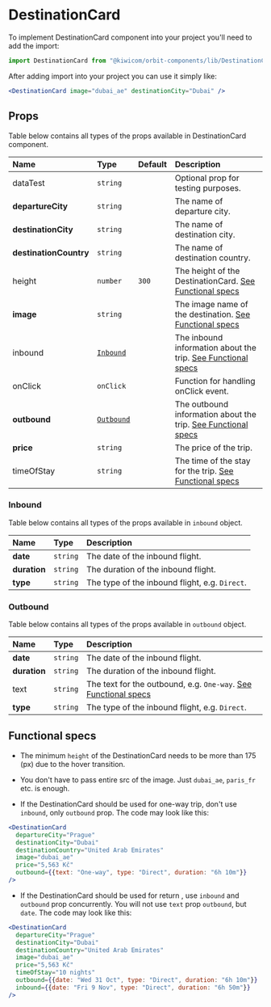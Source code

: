 # DestinationCard
To implement DestinationCard component into your project you'll need to add the import:
```jsx
import DestinationCard from "@kiwicom/orbit-components/lib/DestinationCard";
```
After adding import into your project you can use it simply like:
```jsx
<DestinationCard image="dubai_ae" destinationCity="Dubai" />
```
## Props
Table below contains all types of the props available in DestinationCard component.

| Name                    | Type                             | Default          | Description                      |
| :---------------------- | :------------------------------- | :--------------- | :------------------------------- |
| dataTest                | `string`                         |                  | Optional prop for testing purposes.
| **departureCity**       | `string`                         |                  | The name of departure city.
| **destinationCity**     | `string`                         |                  | The name of destination city.
| **destinationCountry**  | `string`                         |                  | The name of destination country.
| height                  | `number`                         | `300`            | The height of the DestinationCard. [See Functional specs](#functional-specs)
| **image**               | `string`                         |                  | The image name of the destination. [See Functional specs](#functional-specs)
| inbound                 | [`Inbound`](#inbound)            |                  | The inbound information about the trip. [See Functional specs](#functional-specs)
| onClick                 | `onClick`                        |                  | Function for handling onClick event.
| **outbound**            | [`Outbound`](#outbound)          |                  | The outbound information about the trip. [See Functional specs](#functional-specs)
| **price**               | `string`                         |                  | The price of the trip.
| timeOfStay              | `string`                         |                  | The time of the stay for the trip. [See Functional specs](#functional-specs)

### Inbound
Table below contains all types of the props available in `inbound` object.

| Name          | Type             | Description                      |
| :------------ | :--------------- | :------------------------------- |
| **date**      | `string`         | The date of the inbound flight.
| **duration**  | `string`         | The duration of the inbound flight.
| **type**      | `string`         | The type of the inbound flight, e.g. `Direct`.

### Outbound
Table below contains all types of the props available in `outbound` object.

| Name          | Type             | Description                      |
| :------------ | :--------------- | :------------------------------- |
| **date**      | `string`         | The date of the inbound flight.
| **duration**  | `string`         | The duration of the inbound flight.
| text          | `string`         | The text for the outbound, e.g. `One-way`. [See Functional specs](#functional-specs)
| **type**      | `string`         | The type of the inbound flight, e.g. `Direct`.


## Functional specs
* The minimum `height` of the DestinationCard needs to be more than 175 (px) due to the hover transition.

* You don't have to pass entire src of the image. Just `dubai_ae`, `paris_fr` etc. is enough.

* If the DestinationCard should be used for one-way trip, don't use `inbound`, only `outbound` prop. The code may look like this:
```jsx
<DestinationCard
  departureCity="Prague"
  destinationCity="Dubai"
  destinationCountry="United Arab Emirates"
  image="dubai_ae"
  price="5,563 Kč"
  outbound={{text: "One-way", type: "Direct", duration: "6h 10m"}}
/>
```

* If the DestinationCard should be used for return , use `inbound` and `outbound` prop concurrently. You will not use `text` prop `outbound`, but `date`. The code may look like this:
```jsx
<DestinationCard
  departureCity="Prague"
  destinationCity="Dubai"
  destinationCountry="United Arab Emirates"
  image="dubai_ae"
  price="5,563 Kč"
  timeOfStay="10 nights"
  outbound={{date: "Wed 31 Oct", type: "Direct", duration: "6h 10m"}}
  inbound={{date: "Fri 9 Nov", type: "Direct", duration: "6h 50m"}}
/>
```
